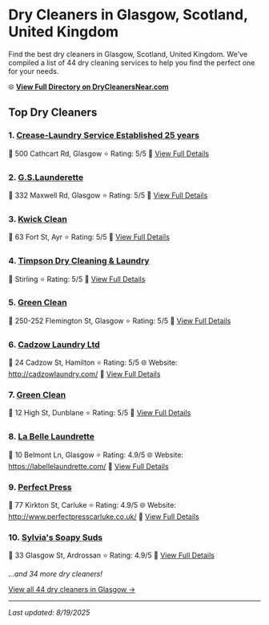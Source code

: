# Dry Cleaners in Glasgow, Scotland, United Kingdom

Find the best dry cleaners in Glasgow, Scotland, United Kingdom. We've compiled a list of 44 dry cleaning services to help you find the perfect one for your needs.

🌐 **[View Full Directory on DryCleanersNear.com](https://drycleanersnear.com/city/United%20Kingdom/Scotland/Glasgow)**

## Top Dry Cleaners

### 1. [Crease-Laundry Service Established 25 years](https://drycleanersnear.com/dryCleaner/689408affa09c6c0709d947d/crease-laundry-service-established-25-years)
📍 500 Cathcart Rd, Glasgow
⭐ Rating: 5/5
🔗 [View Full Details](https://drycleanersnear.com/dryCleaner/689408affa09c6c0709d947d/crease-laundry-service-established-25-years)

### 2. [G.S.Launderette](https://drycleanersnear.com/dryCleaner/689408bffa09c6c0709d9651/g-s-launderette)
📍 332 Maxwell Rd, Glasgow
⭐ Rating: 5/5
🔗 [View Full Details](https://drycleanersnear.com/dryCleaner/689408bffa09c6c0709d9651/g-s-launderette)

### 3. [Kwick Clean](https://drycleanersnear.com/dryCleaner/689408c0fa09c6c0709d966f/kwick-clean)
📍 63 Fort St, Ayr
⭐ Rating: 5/5
🔗 [View Full Details](https://drycleanersnear.com/dryCleaner/689408c0fa09c6c0709d966f/kwick-clean)

### 4. [Timpson Dry Cleaning & Laundry](https://drycleanersnear.com/dryCleaner/689408d8fa09c6c0709d9739/timpson-dry-cleaning-laundry)
📍 Stirling
⭐ Rating: 5/5
🔗 [View Full Details](https://drycleanersnear.com/dryCleaner/689408d8fa09c6c0709d9739/timpson-dry-cleaning-laundry)

### 5. [Green Clean](https://drycleanersnear.com/dryCleaner/689408eafa09c6c0709d97ef/green-clean)
📍 250-252 Flemington St, Glasgow
⭐ Rating: 5/5
🔗 [View Full Details](https://drycleanersnear.com/dryCleaner/689408eafa09c6c0709d97ef/green-clean)

### 6. [Cadzow Laundry Ltd](https://drycleanersnear.com/dryCleaner/689408fdfa09c6c0709d987f/cadzow-laundry-ltd)
📍 24 Cadzow St, Hamilton
⭐ Rating: 5/5
🌐 Website: http://cadzowlaundry.com/
🔗 [View Full Details](https://drycleanersnear.com/dryCleaner/689408fdfa09c6c0709d987f/cadzow-laundry-ltd)

### 7. [Green Clean](https://drycleanersnear.com/dryCleaner/68940951fa09c6c0709d9b6a/green-clean)
📍 12 High St, Dunblane
⭐ Rating: 5/5
🔗 [View Full Details](https://drycleanersnear.com/dryCleaner/68940951fa09c6c0709d9b6a/green-clean)

### 8. [La Belle Laundrette](https://drycleanersnear.com/dryCleaner/689408b3fa09c6c0709d94f6/la-belle-laundrette)
📍 10 Belmont Ln, Glasgow
⭐ Rating: 4.9/5
🌐 Website: https://labellelaundrette.com/
🔗 [View Full Details](https://drycleanersnear.com/dryCleaner/689408b3fa09c6c0709d94f6/la-belle-laundrette)

### 9. [Perfect Press](https://drycleanersnear.com/dryCleaner/689408b6fa09c6c0709d956d/perfect-press)
📍 77 Kirkton St, Carluke
⭐ Rating: 4.9/5
🌐 Website: http://www.perfectpresscarluke.co.uk/
🔗 [View Full Details](https://drycleanersnear.com/dryCleaner/689408b6fa09c6c0709d956d/perfect-press)

### 10. [Sylvia's Soapy Suds](https://drycleanersnear.com/dryCleaner/689408dafa09c6c0709d9760/sylvia-s-soapy-suds)
📍 33 Glasgow St, Ardrossan
⭐ Rating: 4.9/5
🔗 [View Full Details](https://drycleanersnear.com/dryCleaner/689408dafa09c6c0709d9760/sylvia-s-soapy-suds)


*...and 34 more dry cleaners!*

[View all 44 dry cleaners in Glasgow →](https://drycleanersnear.com/city/United%20Kingdom/Scotland/Glasgow)

---

*Last updated: 8/19/2025*
